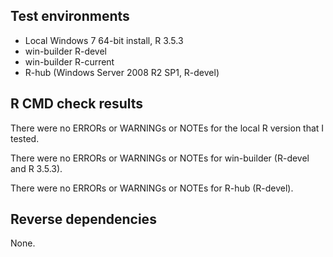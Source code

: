 
## Test environments

- Local Windows 7 64-bit install, R 3.5.3
- win-builder R-devel
- win-builder R-current
- R-hub (Windows Server 2008 R2 SP1, R-devel)


## R CMD check results

There were no ERRORs or WARNINGs or NOTEs for the local R version that I tested.

There were no ERRORs or WARNINGs or NOTEs for win-builder (R-devel and R 3.5.3).

There were no ERRORs or WARNINGs or NOTEs for R-hub (R-devel).

## Reverse dependencies

None.
